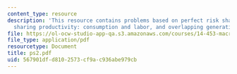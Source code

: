 ```yaml
---
content_type: resource
description: 'This resource contains problems based on perfect risk sharing, risk
  sharing productivity: consumption and labor, and overlapping generations.'
file: https://ol-ocw-studio-app-qa.s3.amazonaws.com/courses/14-453-macroeconomic-theory-iii-fall-2006/567901dfd8102573cf9ac936abe979cb_ps2.pdf
file_type: application/pdf
resourcetype: Document
title: ps2.pdf
uid: 567901df-d810-2573-cf9a-c936abe979cb
---
```

